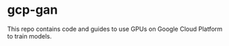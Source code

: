 # gcp-gan

This repo contains code and guides to use GPUs on Google Cloud Platform to train models.
